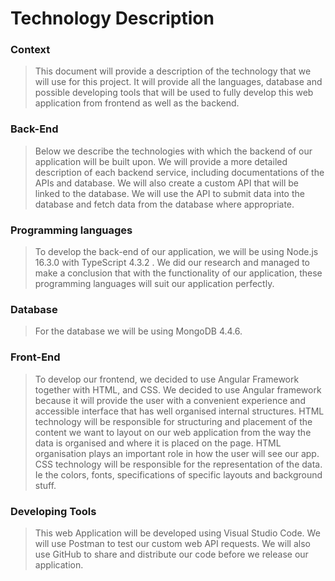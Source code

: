 # Technology Description

### Context
> This document will provide a description of the technology that we will use for this project. It will provide all the languages, database and possible developing tools that will be used to fully develop this web application from frontend as well as the backend.

### Back-End
> Below we describe the technologies with which the backend of our application will be built upon. We will provide a more detailed description of each backend service, including documentations of the APIs and database.  We will also create a custom API that will be linked to the database.  We will use the API to submit data into the database and fetch data from the database where appropriate.

### Programming languages
> To develop the back-end of our application, we will be using Node.js 16.3.0 with TypeScript 4.3.2 . We did our research and managed to make a conclusion that with the functionality of our application, these programming languages will suit our application perfectly.

### Database
> For the database we will be using MongoDB 4.4.6.

### Front-End
> To develop our frontend, we decided to use Angular Framework together with HTML, and CSS. We decided to use Angular framework because it will provide the user with a convenient experience and accessible interface that has well organised internal structures.
HTML technology will be responsible for structuring and placement of the content we want to layout on our web application from the way the data is organised and where it is placed on the page. HTML organisation plays an important role in how the user will see our app.
CSS technology will be responsible for the representation of the data. Ie the colors, fonts, specifications of specific layouts and background stuff.

### Developing Tools
> This web Application will be developed using Visual Studio Code. We will use Postman to test our custom web API requests. We will also use GitHub to share and distribute our code before we release our application.
